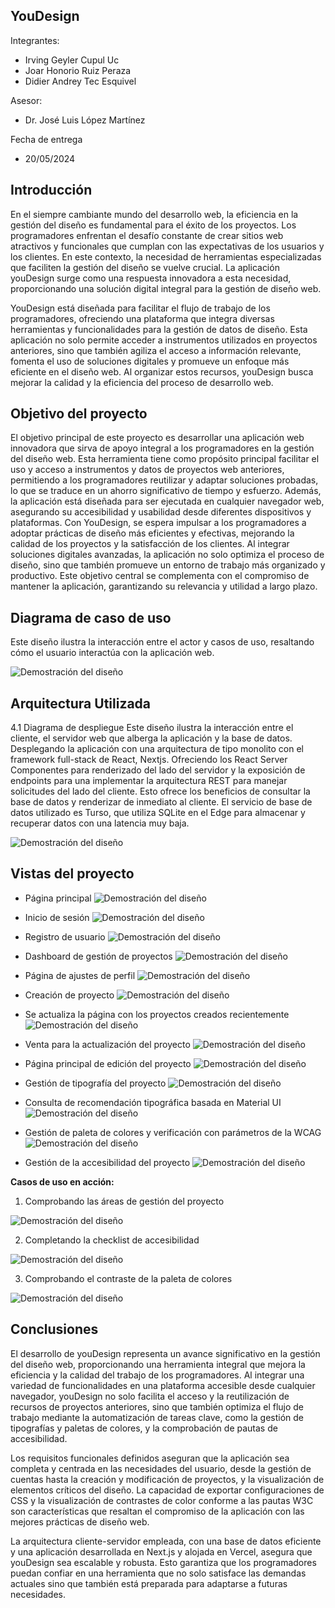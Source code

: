 ## YouDesign

Integrantes:
- Irving Geyler Cupul Uc
- Joar Honorio Ruiz Peraza
- Didier Andrey Tec Esquivel



Asesor:
- Dr. José Luis López Martínez 

Fecha de entrega
- 20/05/2024

## Introducción


En el siempre cambiante mundo del desarrollo web, la eficiencia en la gestión del diseño es fundamental para el éxito de los proyectos. Los programadores enfrentan el desafío constante de crear sitios web atractivos y funcionales que cumplan con las expectativas de los usuarios y los clientes. En este contexto, la necesidad de herramientas especializadas que faciliten la gestión del diseño se vuelve crucial. La aplicación youDesign surge como una respuesta innovadora a esta necesidad, proporcionando una solución digital integral para la gestión de diseño web.


YouDesign está diseñada para facilitar el flujo de trabajo de los programadores, ofreciendo una plataforma que integra diversas herramientas y funcionalidades para la gestión de datos de diseño. Esta aplicación no solo permite acceder a instrumentos utilizados en proyectos anteriores, sino que también agiliza el acceso a información relevante, fomenta el uso de soluciones digitales y promueve un enfoque más eficiente en el diseño web. Al organizar estos recursos, youDesign busca mejorar la calidad y la eficiencia del proceso de desarrollo web.

## Objetivo del proyecto


El objetivo principal de este proyecto es desarrollar una aplicación web innovadora que sirva de apoyo integral a los programadores en la gestión del diseño web. Esta herramienta tiene como propósito principal facilitar el uso y acceso a instrumentos y datos de proyectos web anteriores, permitiendo a los programadores reutilizar y adaptar soluciones probadas, lo que se traduce en un ahorro significativo de tiempo y esfuerzo.
Además, la aplicación está diseñada para ser ejecutada en cualquier navegador web, asegurando su accesibilidad y usabilidad desde diferentes dispositivos y plataformas. 
Con YouDesign, se espera impulsar a los programadores a adoptar prácticas de diseño más eficientes y efectivas, mejorando la calidad de los proyectos y la satisfacción de los clientes. Al integrar soluciones digitales avanzadas, la aplicación no solo optimiza el proceso de diseño, sino que también promueve un entorno de trabajo más organizado y productivo. Este objetivo central se complementa con el compromiso de mantener la aplicación, garantizando su relevancia y utilidad a largo plazo.

## Diagrama de caso de uso


Este diseño ilustra la interacción entre el actor y casos de uso, resaltando cómo el usuario interactúa con la aplicación web.

![Demostración del diseño](https://github.com/Irving-8man/you-design/blob/main/public/UseCase_Diagram0_bueno.jpg)


## Arquitectura Utilizada


4.1 Diagrama de despliegue
 Este diseño ilustra la interacción entre el cliente, el servidor web que alberga la aplicación y la base de datos. Desplegando la aplicación con una arquitectura de tipo monolito con el framework full-stack de React, Nextjs. Ofreciendo los React Server Componentes para renderizado del lado del servidor y la exposición de endpoints para una implementar  la arquitectura REST para manejar solicitudes del lado del cliente. Esto ofrece los beneficios de consultar la base de datos y renderizar de inmediato al cliente. El servicio de base de datos utilizado es Turso, que utiliza SQLite en el Edge para almacenar y recuperar datos con una latencia muy baja.

![Demostración del diseño](https://github.com/Irving-8man/you-design/blob/main/public/diagramaDespliegue.png)

## Vistas del proyecto

- Página principal
![Demostración del diseño](https://github.com/Irving-8man/you-design/blob/main/public/home-web.png)

- Inicio de sesión 
![Demostración del diseño](https://github.com/Irving-8man/you-design/blob/main/public/login-web.png)

- Registro de usuario
![Demostración del diseño](https://github.com/Irving-8man/you-design/blob/main/public/registrar-web.png)

- Dashboard de gestión de proyectos
![Demostración del diseño](https://github.com/Irving-8man/you-design/blob/main/public/dashboar-web.png)

- Página de ajustes de perfil
![Demostración del diseño](https://github.com/Irving-8man/you-design/blob/main/public/ajustes-cuenta-web.png)

- Creación de proyecto
![Demostración del diseño](https://github.com/Irving-8man/you-design/blob/main/public/crear-proyecto-web.png)

- Se actualiza la página con los proyectos creados recientemente 
![Demostración del diseño](https://github.com/Irving-8man/you-design/blob/main/public/proyectos-creados-web.png)

- Venta para la actualización del  proyecto
![Demostración del diseño](https://github.com/Irving-8man/you-design/blob/main/public/update-proyecto-web.png)

- Página principal de edición del proyecto
![Demostración del diseño](https://github.com/Irving-8man/you-design/blob/main/public/home-proyecto-web.png)

- Gestión de tipografía del proyecto 
![Demostración del diseño](https://github.com/Irving-8man/you-design/blob/main/public/proyecto-web-tipografia.png)

- Consulta de recomendación tipográfica basada en Material UI
![Demostración del diseño](https://github.com/Irving-8man/you-design/blob/main/public/proyecto-web-tipografia-recomendaciones.png)

- Gestión de paleta de colores y verificación con parámetros de la WCAG 
![Demostración del diseño](https://github.com/Irving-8man/you-design/blob/main/public/proyecto-web-colores.png)

- Gestión de la  accesibilidad del proyecto
![Demostración del diseño](https://github.com/Irving-8man/you-design/blob/main/public/proyecto-web-accesibilidad.png)
  
__Casos de uso en acción:__
1. Comprobando las áreas de gestión del proyecto

![Demostración del diseño](https://github.com/Irving-8man/you-design/raw/main/public/final.gif)

2. Completando la checklist de accesibilidad

![Demostración del diseño](https://github.com/Irving-8man/you-design/blob/main/public/targests-select.gif)
   
3. Comprobando el contraste de la paleta de colores

![Demostración del diseño](https://github.com/Irving-8man/you-design/blob/main/public/colorCheck.gif) 

## Conclusiones

El desarrollo de youDesign representa un avance significativo en la gestión del diseño web, proporcionando una herramienta integral que  mejora la eficiencia y la calidad del trabajo de los programadores. Al integrar una variedad de funcionalidades en una plataforma accesible desde cualquier navegador, youDesign no solo facilita el acceso y la reutilización de recursos de proyectos anteriores, sino que también optimiza el flujo de trabajo mediante la automatización de tareas clave, como la gestión de tipografías y paletas de colores, y la comprobación de pautas  de accesibilidad.


Los requisitos funcionales definidos aseguran que la aplicación sea completa y centrada en las necesidades del usuario, desde la gestión de cuentas hasta la creación y modificación de proyectos, y la visualización de elementos críticos del diseño. La capacidad de exportar configuraciones de CSS y la visualización de contrastes de color conforme a las pautas W3C son características que resaltan el compromiso de la aplicación con las mejores prácticas de diseño web.


La arquitectura cliente-servidor empleada, con una base de datos eficiente y una aplicación desarrollada en Next.js y alojada en Vercel, asegura que youDesign sea escalable y robusta. Esto garantiza que los programadores puedan confiar en una herramienta que no solo satisface las demandas actuales sino que también está preparada para adaptarse a futuras necesidades.






